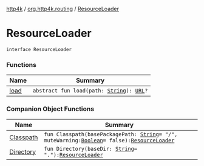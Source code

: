 [http4k](../../index.md) / [org.http4k.routing](../index.md) / [ResourceLoader](./index.md)

# ResourceLoader

`interface ResourceLoader`

### Functions

| Name | Summary |
|---|---|
| [load](load.md) | `abstract fun load(path: `[`String`](https://kotlinlang.org/api/latest/jvm/stdlib/kotlin/-string/index.html)`): `[`URL`](https://docs.oracle.com/javase/9/docs/api/java/net/URL.html)`?` |

### Companion Object Functions

| Name | Summary |
|---|---|
| [Classpath](-classpath.md) | `fun Classpath(basePackagePath: `[`String`](https://kotlinlang.org/api/latest/jvm/stdlib/kotlin/-string/index.html)` = "/", muteWarning: `[`Boolean`](https://kotlinlang.org/api/latest/jvm/stdlib/kotlin/-boolean/index.html)` = false): `[`ResourceLoader`](./index.md) |
| [Directory](-directory.md) | `fun Directory(baseDir: `[`String`](https://kotlinlang.org/api/latest/jvm/stdlib/kotlin/-string/index.html)` = "."): `[`ResourceLoader`](./index.md) |
